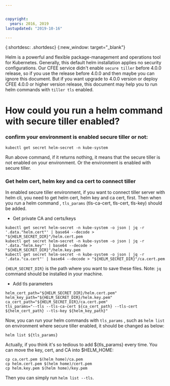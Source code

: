 ```yaml
---


copyright:
  years: 2016, 2019
lastupdated: "2019-10-16"

---
```


{:shortdesc: .shortdesc}
{:new_window: target="_blank"}

Helm is a powerful and flexible package-management and operations tool for Kubernetes. Generally, this default helm installation applies no security configurations.
Our CFEE service didn't enable `secure tiller` before 4.0.0 release, so if you use the release before 4.0.0 and then maybe you can ignore this document. But if you want upgrade to 4.0.0 version or deploy CFEE 4.0.0 or higher version release, this document may help you to run helm commands with `tiller tls` enabled.

# How could you run a helm command with secure tiller enabled?
### confirm your environment is enabled secure tiller or not:
```
kubectl get secret helm-secret -n kube-system
```
Run above command, if it returns nothing, it means that the secure tiller is not enabled on your environment. Or the environment is enabled with secure tiller.

### Get helm cert, helm key and ca cert to connect tiller
In enabled secure tiller environment, if you want to connect tiller server with helm cli, you need to get helm cert, helm key and ca cert, first. Then when you run a helm command , `tls_params` (tls-ca-cert, tls-cert, tls-key) should be added.

* Get private CA and certs/keys
```
kubectl get secret helm-secret -n kube-system -o json | jq -r '.data."helm.cert"' | base64 --decode > "${HELM_SECRET_DIR}"/helm.cert.pem
kubectl get secret helm-secret -n kube-system -o json | jq -r '.data."helm.key"' | base64 --decode > "${HELM_SECRET_DIR}"/helm.key.pem
kubectl get secret helm-secret -n kube-system -o json | jq -r '.data."ca.cert"' | base64 --decode > "${HELM_SECRET_DIR}"/ca.cert.pem
```
```{HELM_SECRET_DIR}``` is the path where you want to save these files.
Note: `jq` command should be installed in your machine.

* Add tls parameters
```
helm_cert_path="${HELM_SECRET_DIR}/helm.cert.pem"
helm_key_path="${HELM_SECRET_DIR}/helm.key.pem"
ca_cert_path="${HELM_SECRET_DIR}/ca.cert.pem"
tls_params="--tls --tls-ca-cert ${ca_cert_path} --tls-cert ${helm_cert_path} --tls-key ${helm_key_path}"
```

Now, you can run your helm commands with `tls_params` , such as `helm list` on environment where secure tiller enabled, it should be changed as below:
```
helm list ${tls_params}
```

Actually, if you think it's so tedious to add ${tls_params} every time. You can move the key, cert, and CA into $HELM_HOME:
```
cp ca.cert.pem $(helm home)/ca.pem
cp helm.cert.pem $(helm home)/cert.pem
cp helm.key.pem $(helm home)/key.pem
``` 
Then you can simply run `helm list --tls`.